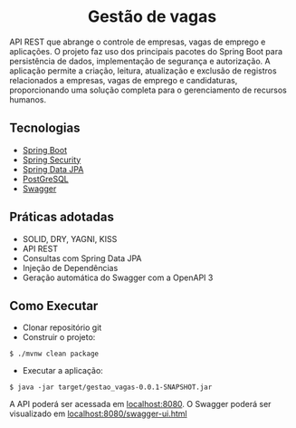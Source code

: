 <h1 align="center">
  Gestão de vagas
</h1>

API REST  que abrange o controle de empresas, vagas de emprego e aplicações. O projeto faz uso dos principais pacotes do Spring Boot para persistência de dados, implementação de segurança e autorização. A aplicação permite a criação, leitura, atualização e exclusão de registros relacionados a empresas, vagas de emprego e candidaturas, proporcionando uma solução completa para o gerenciamento de recursos humanos.

## Tecnologias

- [Spring Boot](https://spring.io/projects/spring-boot)
- [Spring Security](https://spring.io/projects/spring-security)
- [Spring Data JPA](https://spring.io/projects/spring-data-jpa)
- [PostGreSQL](https://www.postgresql.org/)
- [Swagger](https://swagger.io/tools/swagger-ui/)

## Práticas adotadas

- SOLID, DRY, YAGNI, KISS
- API REST
- Consultas com Spring Data JPA
- Injeção de Dependências
- Geração automática do Swagger com a OpenAPI 3

## Como Executar

- Clonar repositório git
- Construir o projeto:

```
$ ./mvnw clean package
```

- Executar a aplicação:

```
$ java -jar target/gestao_vagas-0.0.1-SNAPSHOT.jar
```

A API poderá ser acessada em [localhost:8080](http://localhost:8080).
O Swagger poderá ser visualizado em [localhost:8080/swagger-ui.html](http://localhost:8080/swagger-ui.html)
